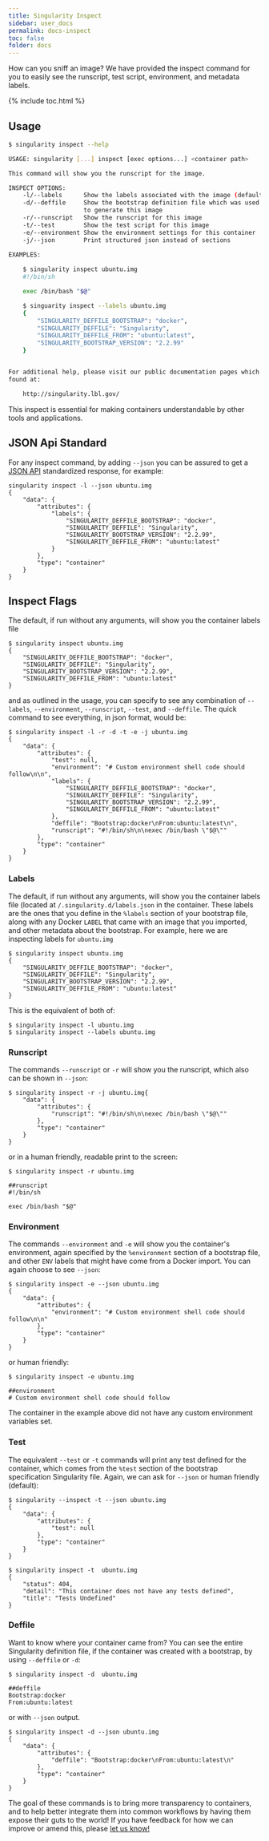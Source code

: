 ```yaml
---
title: Singularity Inspect
sidebar: user_docs
permalink: docs-inspect
toc: false
folder: docs
---
```


How can you sniff an image? We have provided the inspect command for you to easily see the runscript, test script, environment, and metadata labels. 

{% include toc.html %}

## Usage

```bash
$ singularity inspect --help

USAGE: singularity [...] inspect [exec options...] <container path>

This command will show you the runscript for the image.

INSPECT OPTIONS:
    -l/--labels      Show the labels associated with the image (default)
    -d/--deffile     Show the bootstrap definition file which was used
                     to generate this image
    -r/--runscript   Show the runscript for this image
    -t/--test        Show the test script for this image
    -e/--environment Show the environment settings for this container
    -j/--json        Print structured json instead of sections

EXAMPLES:
    
    $ singularity inspect ubuntu.img
    #!/bin/sh

    exec /bin/bash "$@"

    $ singuarity inspect --labels ubuntu.img
    {
        "SINGULARITY_DEFFILE_BOOTSTRAP": "docker",
        "SINGULARITY_DEFFILE": "Singularity",
        "SINGULARITY_DEFFILE_FROM": "ubuntu:latest",
        "SINGULARITY_BOOTSTRAP_VERSION": "2.2.99"
    }


For additional help, please visit our public documentation pages which are
found at:

    http://singularity.lbl.gov/

```

This inspect is essential for making containers understandable by other tools and applications.


## JSON Api Standard
For any inspect command, by adding `--json` you can be assured to get a <a href="http://jsonapi.org/" target="_blank">JSON API</a> standardized response, for example:

```
singularity inspect -l --json ubuntu.img
{
    "data": {
        "attributes": {
            "labels": {
                "SINGULARITY_DEFFILE_BOOTSTRAP": "docker",
                "SINGULARITY_DEFFILE": "Singularity",
                "SINGULARITY_BOOTSTRAP_VERSION": "2.2.99",
                "SINGULARITY_DEFFILE_FROM": "ubuntu:latest"
            }
        },
        "type": "container"
    }
}
```

## Inspect Flags
The default, if run without any arguments, will show you the container labels file

```
$ singularity inspect ubuntu.img
{
    "SINGULARITY_DEFFILE_BOOTSTRAP": "docker",
    "SINGULARITY_DEFFILE": "Singularity",
    "SINGULARITY_BOOTSTRAP_VERSION": "2.2.99",
    "SINGULARITY_DEFFILE_FROM": "ubuntu:latest"
}

```

and as outlined in the usage, you can specify to see any combination of `--labels`, `--environment`, `--runscript`, `--test`, and `--deffile`. The quick command to see everything, in json format, would be:

```
$ singularity inspect -l -r -d -t -e -j ubuntu.img
{
    "data": {
        "attributes": {
            "test": null,
            "environment": "# Custom environment shell code should follow\n\n",
            "labels": {
                "SINGULARITY_DEFFILE_BOOTSTRAP": "docker",
                "SINGULARITY_DEFFILE": "Singularity",
                "SINGULARITY_BOOTSTRAP_VERSION": "2.2.99",
                "SINGULARITY_DEFFILE_FROM": "ubuntu:latest"
            },
            "deffile": "Bootstrap:docker\nFrom:ubuntu:latest\n",
            "runscript": "#!/bin/sh\n\nexec /bin/bash \"$@\""
        },
        "type": "container"
    }
}
```

### Labels
The default, if run without any arguments, will show you the container labels file (located at `/.singularity.d/labels.json` in the container. These labels are the ones that you define in the `%labels` section of your bootstrap file, along with any Docker `LABEL` that came with an image that you imported, and other metadata about the bootstrap. For example, here we are inspecting labels for `ubuntu.img`

```
$ singularity inspect ubuntu.img
{
    "SINGULARITY_DEFFILE_BOOTSTRAP": "docker",
    "SINGULARITY_DEFFILE": "Singularity",
    "SINGULARITY_BOOTSTRAP_VERSION": "2.2.99",
    "SINGULARITY_DEFFILE_FROM": "ubuntu:latest"
}

```

This is the equivalent of both of:

```
$ singularity inspect -l ubuntu.img
$ singularity inspect --labels ubuntu.img
```



### Runscript
The commands `--runscript` or `-r` will show you the runscript, which also can be shown in `--json`:

```
$ singularity inspect -r -j ubuntu.img{
    "data": {
        "attributes": {
            "runscript": "#!/bin/sh\n\nexec /bin/bash \"$@\""
        },
        "type": "container"
    }
}
```

or in a human friendly, readable print to the screen:

```
$ singularity inspect -r ubuntu.img

##runscript
#!/bin/sh

exec /bin/bash "$@"
```


### Environment
The commands `--environment` and `-e` will show you the container's environment, again specified by the `%environment` section of a bootstrap file, and other `ENV` labels that might have come from a Docker import. You can again choose to see `--json`:

```
$ singularity inspect -e --json ubuntu.img
{
    "data": {
        "attributes": {
            "environment": "# Custom environment shell code should follow\n\n"
        },
        "type": "container"
    }
}

```
or human friendly:

```
$ singularity inspect -e ubuntu.img

##environment
# Custom environment shell code should follow
```

The container in the example above did not have any custom environment variables set.

### Test
The equivalent `--test` or `-t` commands will print any test defined for the container, which comes from the `%test` section of the bootstrap specification Singularity file. Again, we can ask for `--json` or human friendly (default):

```
$ singularity --inspect -t --json ubuntu.img
{
    "data": {
        "attributes": {
            "test": null
        },
        "type": "container"
    }
}

$ singularity inspect -t  ubuntu.img
{
    "status": 404,
    "detail": "This container does not have any tests defined",
    "title": "Tests Undefined"
}

```

### Deffile
Want to know where your container came from? You can see the entire Singularity definition file, if the container was created with a bootstrap, by using `--deffile` or `-d`:

```
$ singularity inspect -d  ubuntu.img

##deffile
Bootstrap:docker
From:ubuntu:latest
```
or with `--json` output.

```
$ singularity inspect -d --json ubuntu.img
{
    "data": {
        "attributes": {
            "deffile": "Bootstrap:docker\nFrom:ubuntu:latest\n"
        },
        "type": "container"
    }
}

```

The goal of these commands is to bring more transparency to containers, and to help better integrate them into common workflows by having them expose their guts to the world! If you have feedback for how we can improve or amend this, please <a href="https://github.com/singularityware/singularity/issues" target="_blank">let us know!</a>

